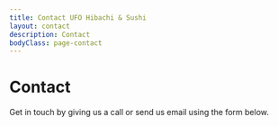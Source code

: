 ```yaml
---
title: Contact UFO Hibachi & Sushi
layout: contact
description: Contact
bodyClass: page-contact
---
```


# <b>Contact</b>

Get in touch by giving us a call or send us email using the form below.
